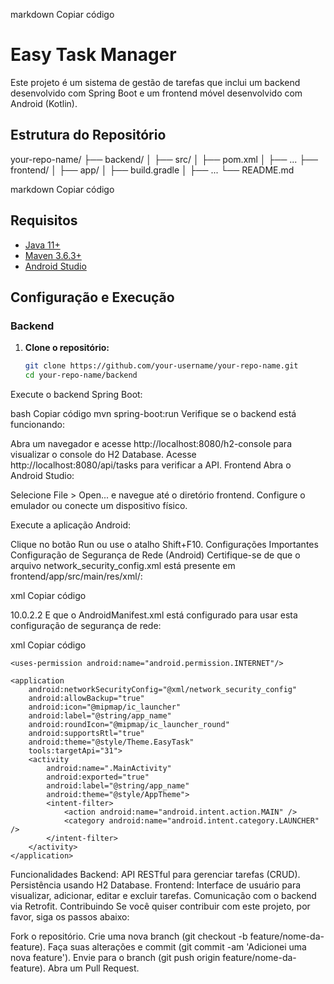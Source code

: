 markdown
Copiar código
# Easy Task Manager

Este projeto é um sistema de gestão de tarefas que inclui um backend desenvolvido com Spring Boot e um frontend móvel desenvolvido com Android (Kotlin).

## Estrutura do Repositório

your-repo-name/
├── backend/
│ ├── src/
│ ├── pom.xml
│ ├── ...
├── frontend/
│ ├── app/
│ ├── build.gradle
│ ├── ...
└── README.md

markdown
Copiar código

## Requisitos

- [Java 11+](https://www.oracle.com/java/technologies/javase-jdk11-downloads.html)
- [Maven 3.6.3+](https://maven.apache.org/download.cgi)
- [Android Studio](https://developer.android.com/studio)

## Configuração e Execução

### Backend

1. **Clone o repositório:**
   ```bash
   git clone https://github.com/your-username/your-repo-name.git
   cd your-repo-name/backend
Execute o backend Spring Boot:

bash
Copiar código
mvn spring-boot:run
Verifique se o backend está funcionando:

Abra um navegador e acesse http://localhost:8080/h2-console para visualizar o console do H2 Database.
Acesse http://localhost:8080/api/tasks para verificar a API.
Frontend
Abra o Android Studio:

Selecione File > Open... e navegue até o diretório frontend.
Configure o emulador ou conecte um dispositivo físico.

Execute a aplicação Android:

Clique no botão Run ou use o atalho Shift+F10.
Configurações Importantes
Configuração de Segurança de Rede (Android)
Certifique-se de que o arquivo network_security_config.xml está presente em frontend/app/src/main/res/xml/:

xml
Copiar código
<?xml version="1.0" encoding="utf-8"?>
<network-security-config>
    <domain-config cleartextTrafficPermitted="true">
        <domain includeSubdomains="true">10.0.2.2</domain>
    </domain-config>
</network-security-config>
E que o AndroidManifest.xml está configurado para usar esta configuração de segurança de rede:

xml
Copiar código
<manifest xmlns:android="http://schemas.android.com/apk/res/android"
    xmlns:tools="http://schemas.android.com/tools"
    package="br.com.fiap.easytask">

    <uses-permission android:name="android.permission.INTERNET"/>

    <application
        android:networkSecurityConfig="@xml/network_security_config"
        android:allowBackup="true"
        android:icon="@mipmap/ic_launcher"
        android:label="@string/app_name"
        android:roundIcon="@mipmap/ic_launcher_round"
        android:supportsRtl="true"
        android:theme="@style/Theme.EasyTask"
        tools:targetApi="31">
        <activity
            android:name=".MainActivity"
            android:exported="true"
            android:label="@string/app_name"
            android:theme="@style/AppTheme">
            <intent-filter>
                <action android:name="android.intent.action.MAIN" />
                <category android:name="android.intent.category.LAUNCHER" />
            </intent-filter>
        </activity>
    </application>

</manifest>
Funcionalidades
Backend:
API RESTful para gerenciar tarefas (CRUD).
Persistência usando H2 Database.
Frontend:
Interface de usuário para visualizar, adicionar, editar e excluir tarefas.
Comunicação com o backend via Retrofit.
Contribuindo
Se você quiser contribuir com este projeto, por favor, siga os passos abaixo:

Fork o repositório.
Crie uma nova branch (git checkout -b feature/nome-da-feature).
Faça suas alterações e commit (git commit -am 'Adicionei uma nova feature').
Envie para o branch (git push origin feature/nome-da-feature).
Abra um Pull Request.

